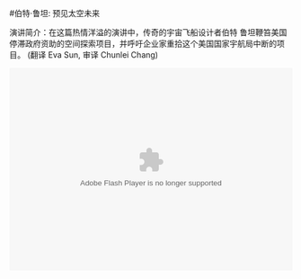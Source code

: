#伯特·鲁坦: 预见太空未来

演讲简介：在这篇热情洋溢的演讲中，传奇的宇宙飞船设计者伯特 鲁坦鞭笞美国停滞政府资助的空间探索项目，并呼吁企业家重拾这个美国国家宇航局中断的项目。 (翻译 Eva Sun, 审译 Chunlei Chang)

<object width="100%" height="360"><param name="movie" value="http://swf.ws.126.net/openplayer/v01/-0-2_M8GV1NMA7_M8H1BUBPU-vimg1_ws_126_net//image/snapshot_movie/2012/12/I/4/M8H1BU1I4-.swf"></param><param name="allowScriptAccess" value="always"></param><param name="wmode" value="transparent"></param><embed src="http://swf.ws.126.net/openplayer/v01/-0-2_M8GV1NMA7_M8H1BUBPU-vimg1_ws_126_net//image/snapshot_movie/2012/12/I/4/M8H1BU1I4-.swf" type="application/x-shockwave-flash" width="100%" height="360" allowFullScreen="true" wmode="transparent" allowScriptAccess="always"></embed></object>
